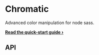 # Chromatic
Advanced color manipulation for node sass.

**[Read the quick-start guide &rsaquo;](README.md)**

## API
